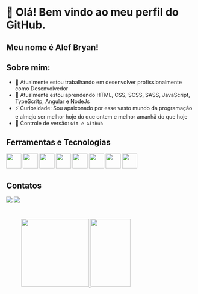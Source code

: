# 👋 Olá! Bem vindo ao meu perfil do GitHub.
## Meu nome é Alef Bryan!

## Sobre mim:
- 🔭 Atualmente estou trabalhando em desenvolver profissionalmente como Desenvolvedor
- 🌱 Atualmente estou aprendendo HTML, CSS, SCSS, SASS, JavaScript, TypeScritp, Angular e NodeJs
- ⚡ Curiosidade: Sou apaixonado por esse vasto mundo da programação e almejo ser melhor hoje do que ontem e melhor amanhã do que hoje
- 🔧 Controle de versão: `Git e Github`


## Ferramentas e Tecnologias
<div>
<img src="https://cdn.jsdelivr.net/gh/devicons/devicon/icons/git/git-original.svg" width="40" height="40"/>
<img src="https://cdn.jsdelivr.net/gh/devicons/devicon/icons/css3/css3-original.svg" width="40" height="40"/>
<img src="https://cdn.jsdelivr.net/gh/devicons/devicon/icons/html5/html5-original.svg" width="40" height="40"/>
<img src="https://cdn.jsdelivr.net/gh/devicons/devicon/icons/sass/sass-original.svg" width="40" height="40"/>
<img src="https://cdn.jsdelivr.net/gh/devicons/devicon/icons/javascript/javascript-original.svg" width="40" height="40"/>
<img src="https://cdn.jsdelivr.net/gh/devicons/devicon/icons/typescript/typescript-original.svg" width="40" height="40"/>
<img src="https://cdn.jsdelivr.net/gh/devicons/devicon/icons/angularjs/angularjs-original.svg" width="40" height="40"/>
<img src="https://cdn.jsdelivr.net/gh/devicons/devicon/icons/nodejs/nodejs-original-wordmark.svg" width="40" height="40"/> 
</div>

## Contatos

<div>
  <a href = "mailto:aleffrade@gmail.com" target="_blank"><img src="https://img.shields.io/badge/Gmail-D14836?style=for-the-badge&logo=gmail&logoColor=white"></a>
  <a href="https://www.linkedin.com/in/alefbrf" target="_blank"><img src="https://img.shields.io/badge/-LinkedIn-%230077B5?style=for-the-badge&logo=linkedin&logoColor=white"></a>   
</div>

<div style="margin: 40px">
<a href="https://github.com/AlefNix">
<img height="180em" src="https://github-readme-stats.vercel.app/api/top-langs/?username=AlefNix&layout=compact&langs_count=7&theme=dracula" styel="width: 50%"/>
<img height="180em" src="https://github-readme-stats.vercel.app/api?username=AlefNix&show_icons=true&theme=dracula&include_all_commits=true&count_private=true" style="width: 50%"/>
</div>
